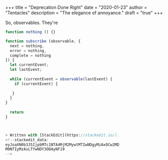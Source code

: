 +++
title = "Deprecation Done Right"
date = "2020-01-23"
author = "Tentacles"
description = "The elegance of annoyance."
draft = "true"
+++

So, observables. They're

```js
function nothing () {}

function subscribe (observable, { 
  next = nothing,
  error = nothing,
  complete = nothing
}) {
  let currentEvent;
  let lastEvent;
  
  while (currentEvent = observable(lastEvent) {
    if (currentEvent) {
    
   }
  }
}
  
  return 
}



> Written with [StackEdit](https://stackedit.io/).
<!--stackedit_data:
eyJoaXN0b3J5IjpbMTc1NTA4MjM2MywtMTIwNDgyMzAxOCw2MD
M0NTIyMzAsLTYwNDY3ODAyNF19
-->